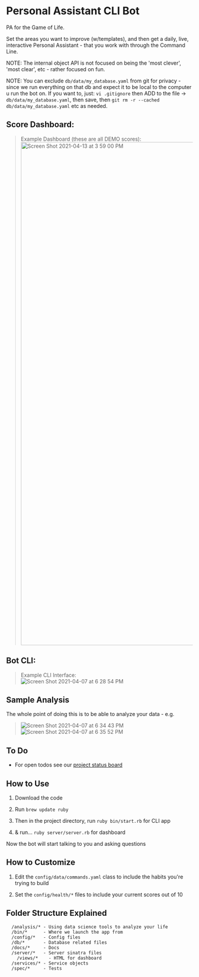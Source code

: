 # Personal Assistant CLI Bot

PA for the Game of Life. 

Set the areas you want to improve (w/templates), and then get a daily, live, interactive Personal Assistant - that you work with through the Command Line.

NOTE: The internal object API is not focused on being the 'most clever', 'most clear', etc - rather focused on fun.

NOTE: You can exclude `db/data/my_database.yaml` from git for privacy - since we run everything on that db and expect it to be local to the computer u run the bot on. 
      If you want to, just: `vi .gitignore` then ADD to the file -> `db/data/my_database.yaml`, then save, then `git rm -r --cached db/data/my_database.yaml` etc as needed.

## Score Dashboard:
> Example Dashboard (these are all DEMO scores):
> <img width="1357" alt="Screen Shot 2021-04-13 at 3 59 00 PM" src="https://user-images.githubusercontent.com/46613794/114613377-3e932400-9c71-11eb-9da1-2f9db35b6627.png">

## Bot CLI:
> Example CLI Interface: <br />
![Screen Shot 2021-04-07 at 6 28 54 PM](https://user-images.githubusercontent.com/46613794/113942639-22a20500-97cf-11eb-9439-e6dee5f1f03b.png)


## Sample Analysis
The whole point of doing this is to be able to analyze your data - e.g.
> ![Screen Shot 2021-04-07 at 6 34 43 PM](https://user-images.githubusercontent.com/46613794/113943130-06eb2e80-97d0-11eb-9def-505fd9c9dea8.png)
> ![Screen Shot 2021-04-07 at 6 35 52 PM](https://user-images.githubusercontent.com/46613794/113943176-21250c80-97d0-11eb-9320-a18f60942c45.png)

## To Do

* For open todos see our [project status board](https://github.com/dainmiller/assistant/projects/3)

## How to Use

1. Download the code

2. Run `brew update ruby`

3. Then in the project directory, run `ruby bin/start.rb` for CLI app

4. & run... `ruby server/server.rb` for dashboard

Now the bot will start talking to you and asking questions

## How to Customize

1. Edit the `config/data/commands.yaml` class to include the habits you're trying to build

2. Set the `config/health/*` files to include your current scores out of 10

## Folder Structure Explained

```
  /analysis/* - Using data science tools to analyze your life
  /bin/*      - Where we launch the app from
  /config/*   - Config files
  /db/*       - Database related files
  /docs/*     - Docs
  /server/*   - Server sinatra files
    /views/*    - HTML for dashboard
  /services/* - Service objects
  /spec/*     - Tests 
```
